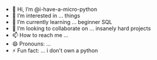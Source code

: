- 👋 Hi, I’m @i-have-a-micro-python
- 👀 I’m interested in ... things
- 🌱 I’m currently learning ... beginner SQL
- 💞️ I’m looking to collaborate on ... insanely hard projects
- 📫 How to reach me ...
- 😄 Pronouns: ...
- ⚡ Fun fact: ... i don't own a python

<!---
i-have-a-micro-python/i-have-a-micro-python is a ✨ special ✨ repository because its `README.md` (this file) appears on your GitHub profile.
You can click the Preview link to take a look at your changes.
--->
